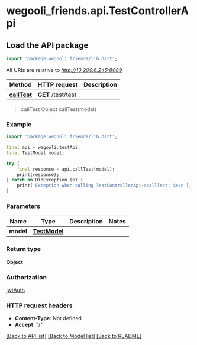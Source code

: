 # wegooli_friends.api.TestControllerApi

## Load the API package

```dart
import 'package:wegooli_friends/lib.dart';
```

All URIs are relative to *http://13.209.6.245:8089*

| Method                                        | HTTP request       | Description |
| --------------------------------------------- | ------------------ | ----------- |
| [**callTest**](TestControllerApi.md#calltest) | **GET** /test/test |

> callTest
> Object callTest(model)

### Example

```dart
import 'package:wegooli_friends/lib.dart';

final api = wegooli.testApi;
final TestModel model;

try {
    final response = api.callTest(model);
    print(response);
} catch on DioException (e) {
    print('Exception when calling TestControllerApi->callTest: $e\n');
}
```

### Parameters

| Name      | Type                 | Description | Notes |
| --------- | -------------------- | ----------- | ----- |
| **model** | [**TestModel**](.md) |             |

### Return type

**Object**

### Authorization

[jwtAuth](../README.md#jwtAuth)

### HTTP request headers

- **Content-Type**: Not defined
- **Accept**: "/"

[[Back to API list]](../README.md#documentation-for-api-endpoints)
[[Back to Model list]](../README.md#documentation-for-models)
[[Back to README]](../README.md)
